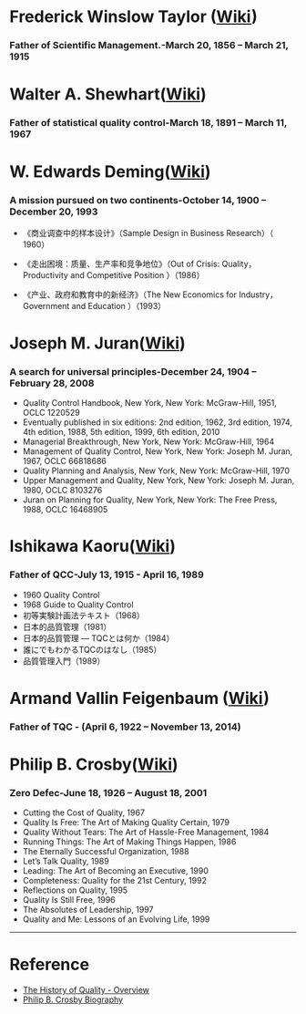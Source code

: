 
# Frederick Winslow Taylor ([Wiki](https://en.wikipedia.org/wiki/Frederick_Winslow_Taylor))
### Father of Scientific Management.-March 20, 1856 – March 21, 1915

# Walter A. Shewhart([Wiki](https://en.wikipedia.org/wiki/Walter_A._Shewhart))
### Father of statistical quality control-March 18, 1891 – March 11, 1967
# W. Edwards Deming([Wiki](https://en.wikipedia.org/wiki/Edward_Deming))
### A mission pursued on two continents-October 14, 1900 – December 20, 1993

* 《商业调查中的样本设计》（Sample Design in Business Research）（ 1960）

* 《走出困境：质量、生产率和竞争地位》（Out of Crisis: Quality， Productivity and Competitive Position ）（1986）

* 《产业、政府和教育中的新经济》（The New Economics for Industry， Government and Education ）（1993）

# Joseph M. Juran([Wiki](https://en.wikipedia.org/wiki/Joseph_M._Juran))
### A search for universal principles-December 24, 1904 – February 28, 2008
* Quality Control Handbook, New York, New York: McGraw-Hill, 1951, OCLC 1220529
* Eventually published in six editions: 2nd edition, 1962, 3rd edition, 1974, 4th edition, 1988, 5th edition, 1999, 6th edition, 2010
* Managerial Breakthrough, New York, New York: McGraw-Hill, 1964
* Management of Quality Control, New York, New York: Joseph M. Juran, 1967, OCLC 66818686
* Quality Planning and Analysis, New York, New York: McGraw-Hill, 1970
* Upper Management and Quality, New York, New York: Joseph M. Juran, 1980, OCLC 8103276
* Juran on Planning for Quality, New York, New York: The Free Press, 1988, OCLC 16468905
#  Ishikawa Kaoru([Wiki](https://en.wikipedia.org/wiki/Kaoru_Ishikawa))
### Father of QCC-July 13, 1915 - April 16, 1989
* 1960 Quality Control
* 1968 Guide to Quality Control
* 初等実験計画法テキスト（1968）
* 日本的品質管理（1981）
* 日本的品質管理 ― TQCとは何か（1984）
* 誰にでもわかるTQCのはなし（1985）
* 品質管理入門（1989）
# Armand Vallin Feigenbaum ([Wiki](https://en.wikipedia.org/wiki/Armand_V._Feigenbaum))
### Father of TQC - (April 6, 1922 – November 13, 2014)

# Philip B. Crosby([Wiki](https://en.wikipedia.org/wiki/Philip_B._Crosby))
### Zero Defec-June 18, 1926 – August 18, 2001
* Cutting the Cost of Quality, 1967
* Quality Is Free: The Art of Making Quality Certain, 1979
* Quality Without Tears: The Art of Hassle-Free Management, 1984
* Running Things: The Art of Making Things Happen, 1986
* The Eternally Successful Organization, 1988
* Let’s Talk Quality, 1989
* Leading: The Art of Becoming an Executive, 1990
* Completeness: Quality for the 21st Century, 1992
* Reflections on Quality, 1995
* Quality Is Still Free, 1996
* The Absolutes of Leadership, 1997
* Quality and Me: Lessons of an Evolving Life, 1999

---
# Reference
* [The History of Quality - Overview
](http://www.iem.yuntech.edu.tw/home/lab/qre/source/QC/files/SQC01-History&Guru.pdf)
* [Philip B. Crosby Biography](http://www.philipcrosby.com/25years/crosby.html)
